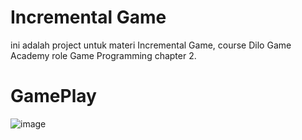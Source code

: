 # Incremental Game
 
ini adalah project untuk materi Incremental Game, course Dilo Game Academy role Game Programming chapter 2.

# GamePlay
![image](https://user-images.githubusercontent.com/89434953/133518102-d41b90da-449a-4304-af0a-6f69657b2a26.png)

